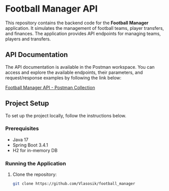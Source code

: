 # Football Manager API

This repository contains the backend code for the **Football Manager** application. It simulates the management of football teams, player transfers, and finances. The application provides API endpoints for managing teams, players and transfers.

## API Documentation

The API documentation is available in the Postman workspace. You can access and explore the available endpoints, their parameters, and request/response examples by following the link below:

[Football Manager API - Postman Collection](https://football-manager.postman.co/workspace/My-Workspace~310b7bc8-42b2-490f-8c71-305247b43d8b/collection/30333714-8ccd52de-904c-4b08-a89b-b15069989cf2?action=share&creator=30333714&active-environment=30333714-50731677-4fd7-4b54-a58a-410b66a52568)

## Project Setup

To set up the project locally, follow the instructions below.

### Prerequisites

- Java 17
- Spring Boot 3.4.1
- H2 for in-memory DB
  
### Running the Application

1. Clone the repository:
   ```bash
   git clone https://github.com/Vlasosik/football_manager
